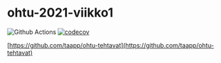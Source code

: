 # ohtu-2021-viikko1

![Github Actions](https://github.com/taapp/ohtu-2021-viikko1/workflows/CI/badge.svg) [![codecov](https://codecov.io/gh/taapp/ohtu-2021-viikko1/branch/main/graph/badge.svg?token=I62BZ0TSSK)](https://codecov.io/gh/taapp/ohtu-2021-viikko1)

[https://github.com/taapp/ohtu-tehtavat](https://github.com/taapp/ohtu-tehtavat)

